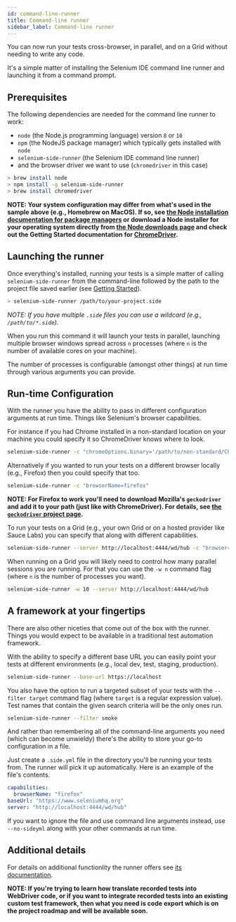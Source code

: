 ```yaml
---
id: command-line-runner
title: Command-line runner
sidebar_label: Command-line runner
---
```


You can now run your tests cross-browser, in parallel, and on a Grid without needing to write any code.

It's a simple matter of installing the Selenium IDE command line runner and launching it from a command prompt.

## Prerequisites

The following dependencies are needed for the command line runner to work:

- `node` (the Node.js programming language) version `8` or `10`
- `npm` (the NodeJS package manager) which typically gets installed with `node`
- `selenium-side-runner` (the Selenium IDE command line runner)
- and the browser driver we want to use (`chromedriver` in this case)

```sh
> brew install node
> npm install -g selenium-side-runner
> brew install chromedriver
```

__NOTE: Your system configuration may differ from what's used in the sample above (e.g., Homebrew on MacOS). If so, see [the Node installation documentation for package managers](https://nodejs.org/en/download/package-manager/) or download a Node installer for your operating system directly from [the Node downloads page](https://nodejs.org/en/download/) and check out the Getting Started documentation for [ChromeDriver](http://chromedriver.chromium.org/getting-started).__

## Launching the runner

Once everything's installed, running your tests is a simple matter of calling `selenium-side-runner` from the command-line followed by the path to the project file saved earlier (see [Getting Started](getting-started.md)).

```sh
> selenium-side-runner /path/to/your-project.side
```

_NOTE: If you have multiple `.side` files you can use a wildcard (e.g., `/path/to/*.side`)._

When you run this command it will launch your tests in parallel, launching multiple browser windows spread across `n` processes (where `n` is the number of available cores on your machine).

The number of processes is configurable (amongst other things) at run time through various arguments you can provide.

## Run-time Configuration

With the runner you have the ability to pass in different configuration arguments at run time. Things like Selenium's browser capabilities.

For instance if you had Chrome installed in a non-standard location on your machine you could specify it so ChromeDriver knows where to look.

```sh
selenium-side-runner -c "chromeOptions.binary='/path/to/non-standard/Chrome/install'"
```

Alternatively if you wanted to run your tests on a different browser locally (e.g., Firefox) then you could specify that too.

```sh
selenium-side-runner -c "browserName=firefox"
```

__NOTE: For Firefox to work you'll need to download Mozilla's `geckodriver` and add it to your path (just like with ChromeDriver). For details, see [the `geckodriver` project page](https://github.com/mozilla/geckodriver/#usage).__

To run your tests on a Grid (e.g., your own Grid or on a hosted provider like Sauce Labs) you can specify that along with different capabilities.

```sh
selenium-side-runner --server http://localhost:4444/wd/hub -c "browser=chrome platform=MAC"
```

When running on a Grid you will likely need to control how many parallel sessions you are running. For that you can use the `-w n` command flag (where `n` is the number of processes you want).

```sh
selenium-side-runner -w 10 --server http://localhost:4444/wd/hub
```

## A framework at your fingertips

There are also other niceties that come out of the box with the runner. Things you would expect to be available in a traditional test automation framework.

With the ability to specify a different base URL you can easily point your tests at different environments (e.g., local dev, test, staging, production).

```sh
selenium-side-runner --base-url https://localhost
```

You also have the option to run a targeted subset of your tests with the `--filter target` command flag (where `target` is a regular expression value). Test names that contain the given search criteria will be the only ones run.

```sh
selenium-side-runner --filter smoke
```

And rather than remembering all of the command-line arguments you need (which can become unwieldy) there's the ability to store your go-to configuration in a file.

Just create a `.side.yml` file in the directory you'll be running your tests from. The runner will pick it up automatically. Here is an example of the file's contents.

```yaml
capabilities:
  browserName: "firefox"
baseUrl: "https://www.seleniumhq.org"
server: "http://localhost:4444/wd/hub"
```

If you want to ignore the file and use command line arguments instead, use `--no-sideyml` along with your other commands at run time.

## Additional details

For details on additional functionlity the runner offers see [its documentation](https://github.com/SeleniumHQ/selenium-ide/blob/master/packages/selenium-side-runner/README.md).

__NOTE: If you're trying to learn how translate recorded tests into WebDriver code, or if you want to integrate recorded tests into an existing custom test framework, then what you need is code export which is on the project roadmap and will be available soon.__
